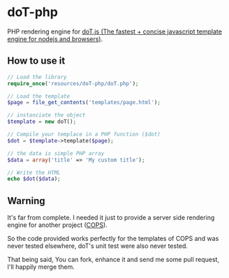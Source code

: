 doT-php
=======

PHP rendering engine for [doT.js (The fastest + concise javascript template engine for nodejs and browsers)](https://github.com/olado/doT).


How to use it
-------------

```php
// Load the library
require_once('resources/doT-php/doT.php');

// Load the template
$page = file_get_contents('templates/page.html');

// instanciate the object
$template = new doT();

// Compile your templace in a PHP function ($dot)
$dot = $template->template($page);

// the data is simple PHP array
$data = array('title' => 'My custom title');

// Write the HTML
echo $dot($data);
```


Warning
-------

It's far from complete. I needed it just to provide a server side rendering engine
for another project ([COPS](https://github.com/seblucas/cops)).

So the code provided works perfectly for the templates of COPS and was never tested
elsewhere, doT's unit test were also never tested.

That being said, You can fork, enhance it and send me some pull request, I'll
happily merge them.
